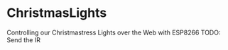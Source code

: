 # ChristmasLights
Controlling our Christmastress Lights over the Web with ESP8266
TODO:
Send the IR 
